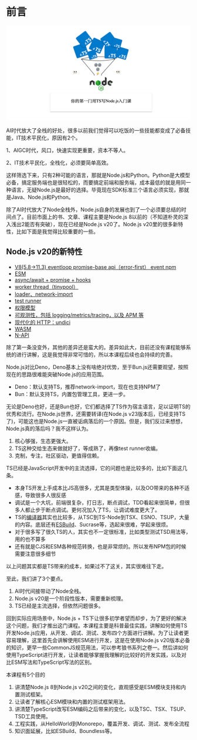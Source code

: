 # 前言

![Untitled](img/cover.png)

AI时代放大了全栈的好处，很多以前我们觉得可以吃饭的一些技能都变成了必备技能，IT技术平民化，原因有2个。

1、AIGC时代，风口，快速实现更重要，资本不等人。

2、IT技术平民化，全栈化，必须要简单高效。

这样筛选下来，只有2种可能的语言，那就是Node.js和Python。Python是大模型必备，搞定服务端也是很轻松的，而要搞定前端和服务端，成本最低的就是用同一种语言，无疑Node.js是最好的选择。毕竟现在SDK标准三个语言必须实现，那就是Java、Node.js和Python。

除了AI时代放大了Node全栈外，Node.js自身的发展也到了一个必须要总结的时间点了。目前市面上的书、文章、课程主要是Node.js 8以前的（不知道朴灵的深入浅出2能否有突破），现在已经是Node.js v20了。Node.js v20里的很多新特性，比如下面是我觉得比较重要的一些。

## Node.js v20的新特性

- [V8(5.8→11.3) eventloop promise-base api（error-first） event npm](prepreface.md#)
- [ESM](prepreface.md#)
- [async/await + promise + hooks](prepreface.md#)
- [worker thread（tinypool）](prepreface.md#)
- [loader、network-import](prepreface.md#)
- [test runner](prepreface.md#)
- [权限模型](prepreface.md#)
- [可观测性，包括 logging/metrics/tracing，以及 APM 等](prepreface.md#)
- [现代化的 HTTP：undici](prepreface.md#)
- [WASM](prepreface.md#)
- [N-API](prepreface.md#)

除了第一条没变外，其他的差异还是蛮大的。差异如此大，目前还没有课程能够系统的进行讲解，这是我觉得非常可惜的，所以本课程后续也会持续的完善。

Node.js对比Deno，Deno基本上没有啥绝对优势，至于Bun.js还需要观望，按照现在的思路很难能突破Node.js的应用范围。

- Deno：默认支持TS，推荐network-import，现在也支持NPM了
- Bun：默认支持TS，内置包管理工具，更进一步。

无论是Deno也好，还是Bun也好，它们都选择了TS作为宿主语言，足以证明TS的优秀和流行。在Node.js世界，还需要转译(在Node.js v23版本后，已经支持TS了)，可能这也是Node.js一直被诟病落后的一个原因。但是，我们反过来想想，Node.js真的落后吗？我不这样认为。

1. 核心够强，生态更强大。
2. TS这种交给生态来做就好了，等成熟了，再像test runner收编。
3. 克制，专注，社区驱动，更值得信赖。

TS已经是JavaScript开发中的主流选择，它的问题也是比较多的，比如下面这几条。

- 本身TS开发上手成本比JS高很多，尤其是类型体操，以及OO带来的各种不适感，导致很多人很反感
- 调试是一个大坑，前端很复杂，打日志，断点调试，TDD看起来很简单，但很多人都止步于断点调试。更何况加入了TS，让调试难度更大了。
- TS的[编译器](https://www.zhihu.com/search?q=%E7%BC%96%E8%AF%91%E5%99%A8&search_source=Entity&hybrid_search_source=Entity&hybrid_search_extra=%7B%22sourceType%22%3A%22answer%22%2C%22sourceId%22%3A3222336155%7D)其实也比较多，从TSC到TS-Node到TSX、ESNO、TSUP，大量的内容。底层还有[ESBuild](https://www.zhihu.com/search?q=esbuild&search_source=Entity&hybrid_search_source=Entity&hybrid_search_extra=%7B%22sourceType%22%3A%22answer%22%2C%22sourceId%22%3A3222336155%7D)、Sucrase等，选起来很难，学起来很烦。
- 对于很多写了很久TS的人，其实也不一定很标准，比如类型测试TSD用法等，用的也不算多
- 还有就是CJS和ESM各种规范转换，也是非常烦的。所以发布NPM包的时候需要注意很多细节

以上问题其实都是TS带来的成本，如果过不了这关，其实很难往下走。

至此，我们讲了3个要点。

1. AI时代间接带动了Node全栈。
2. Node.js v20是一个阶段性版本，需要重新梳理。
3. TS已经是主流选择，但依然问题很多。

回到实际应用场景中，Node.js + TS下让很多初学者望而却步，为了更好的解决这个问题，我们才推出这门课程。本课程主要是科普最佳实践，讲解如何使用TS开发Node.js应用，从开发、调试、测试、发布四个方面进行讲解。为了让读者更容易理解，这里首先会讲解使用ESM进行开发，这是在使用Node.js v20版本必备的知识，更早一些CommonJS规范用法，可以参考狼书系列之卷一。然后讲如何使用TypeScript进行开发，让读者能够掌握我理解的比较好的开发实践，以及对比ESM写法和TypeScript写法的区别。

本课程有5个目的

1. 讲清楚Node.js 8到Node.js v20之间的变化，直观感受是ESM模块支持和内置测试框架。
1. 让读者了解核心ESM模块和内置的测试框架用法。
1. 讲清楚TypeScript改写ESM编码之后带来的变化，以及TSC、TSX、TSUP、TSD工具使用。
1. 工程实践，从HelloWorld到Monorepo，覆盖开发、调试、测试、发布全流程
1. 知识面延展，比如ESBuild、Boundless等。

